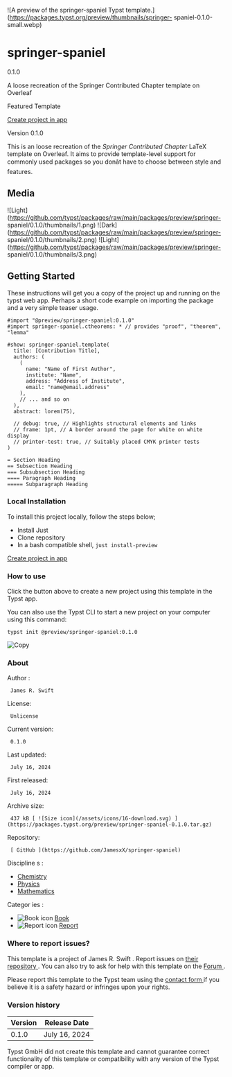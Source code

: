 ![A preview of the springer-spaniel Typst
template.](https://packages.typst.org/preview/thumbnails/springer-
spaniel-0.1.0-small.webp)

#  springer-spaniel

0.1.0

A loose recreation of the Springer Contributed Chapter template on Overleaf

Featured  Template

[ Create project in app ](/app?template=springer-spaniel&version=0.1.0)

Version 0.1.0

This is an loose recreation of the _Springer Contributed Chapter_ LaTeX
template on Overleaf. It aims to provide template-level support for commonly
used packages so you donât have to choose between style and features.

##  Media

![Light](https://github.com/typst/packages/raw/main/packages/preview/springer-
spaniel/0.1.0/thumbnails/1.png)
![Dark](https://github.com/typst/packages/raw/main/packages/preview/springer-
spaniel/0.1.0/thumbnails/2.png)
![Light](https://github.com/typst/packages/raw/main/packages/preview/springer-
spaniel/0.1.0/thumbnails/3.png)

##  Getting Started

These instructions will get you a copy of the project up and running on the
typst web app. Perhaps a short code example on importing the package and a
very simple teaser usage.

    
    
    #import "@preview/springer-spaniel:0.1.0"
    #import springer-spaniel.ctheorems: * // provides "proof", "theorem", "lemma"
    
    #show: springer-spaniel.template(
      title: [Contribution Title],
      authors: (
        (
          name: "Name of First Author",
          institute: "Name",
          address: "Address of Institute",
          email: "name@email.address"
        ),
        // ... and so on
      ),
      abstract: lorem(75),
    
      // debug: true, // Highlights structural elements and links
      // frame: 1pt, // A border around the page for white on white display
      // printer-test: true, // Suitably placed CMYK printer tests
    )
    
    = Section Heading
    == Subsection Heading
    === Subsubsection Heading
    ==== Paragraph Heading
    ===== Subparagraph Heading
    

###  Local Installation

To install this project locally, follow the steps below;

  * Install Just 
  * Clone repository 
  * In a bash compatible shell, ` just install-preview `

[ Create project in app ](/app?template=springer-spaniel&version=0.1.0)

###  How to use

Click the button above to create a new project using this template in the
Typst app.

You can also use the Typst CLI to start a new project on your computer using
this command:

    
    
    typst init @preview/springer-spaniel:0.1.0

![Copy](/assets/icons/16-copy.svg)

###  About

Author  :

     James R. Swift 
License:

     Unlicense 
Current version:

     0.1.0 
Last updated:

     July 16, 2024 
First released:

     July 16, 2024 
Archive size:

     437 kB [ ![Size icon](/assets/icons/16-download.svg) ](https://packages.typst.org/preview/springer-spaniel-0.1.0.tar.gz)
Repository:

     [ GitHub ](https://github.com/JamesxX/springer-spaniel)
Discipline  s  :

    

  * [ Chemistry ](https://typst.app/universe/search/?discipline=chemistry)
  * [ Physics ](https://typst.app/universe/search/?discipline=physics)
  * [ Mathematics ](https://typst.app/universe/search/?discipline=mathematics)

Categor  ies  :

    

  * ![Book icon](/assets/icons/16-docs.svg) [ Book ](https://typst.app/universe/search/?category=book)
  * ![Report icon](/assets/icons/16-speak.svg) [ Report ](https://typst.app/universe/search/?category=report)

###  Where to report issues?

This  template  is a project of  James R. Swift  .  Report issues on  [ their
repository ](https://github.com/JamesxX/springer-spaniel) .  You can also try
to ask for help with this  template  on the  [ Forum
](https://forum.typst.app) .

Please report this  template  to the Typst team using the  [ contact form
](https://typst.app/contact) if you believe it is a safety hazard or infringes
upon your rights.

###  Version history

Version  |  Release Date   
---|---  
0.1.0  |  July 16, 2024   
  
Typst GmbH did not create this  template  and cannot guarantee correct
functionality of this  template  or compatibility with any version of the
Typst compiler or app.

